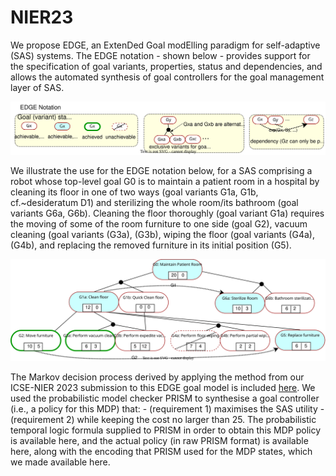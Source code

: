 # NIER23
We propose EDGE, an ExtenDed Goal modElling paradigm for self-adaptive (SAS) systems. The EDGE notation - shown below - provides support for the specification of goal variants, properties, status and dependencies, and allows the automated synthesis of goal controllers for the goal management layer of SAS.

![EDGE Notation](EDGENotation.svg)

We illustrate the use for the EDGE notation below, for a SAS comprising a robot whose top-level goal G0 is to maintain a patient room in a hospital by cleaning its floor in one of two ways (goal variants G1a, G1b, cf.~desideratum D1) and sterilizing the whole room/its bathroom (goal variants G6a, G6b). Cleaning the floor thoroughly (goal variant G1a) requires the moving of some of the room furniture to one side (goal G2), vacuum cleaning (goal variants (G3a), (G3b), wiping the floor (goal variants (G4a), (G4b), and replacing the removed furniture in its initial position (G5).

![Keeping Clean](KeepingClean.svg)

The Markov decision process derived by applying the method from our ICSE-NIER 2023 submission to this EDGE goal model is included [here](https://github.com/Genaina/NIER23/tree/main/EDGE-CaseStudy). We used the probabilistic model checker PRISM to synthesise a goal controller (i.e., a policy for this MDP) that:
    - (requirement 1) maximises the SAS utility 
    - (requirement 2) while keeping the cost no larger than 25. 
    The probabilistic temporal logic formula supplied to PRISM in order to obtain this MDP policy is available here, and the actual policy (in raw PRISM format) is available here, along with the encoding that PRISM used for the MDP states, which we made available here.


